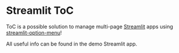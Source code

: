 # Streamlit ToC

ToC is a possible solution to manage multi-page [Streamlit](https://streamlit.io/) apps using [streamlit-option-menu](https://github.com/victoryhb/streamlit-option-menu)!

All useful info can be found in the demo Streamlit app.
